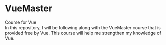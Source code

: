 # VueMaster
Course for Vue </br>
In this repository, I will be following along with the VueMaster course that is provided free by Vue.  This course will help me strengthen my knowledge of Vue.  
